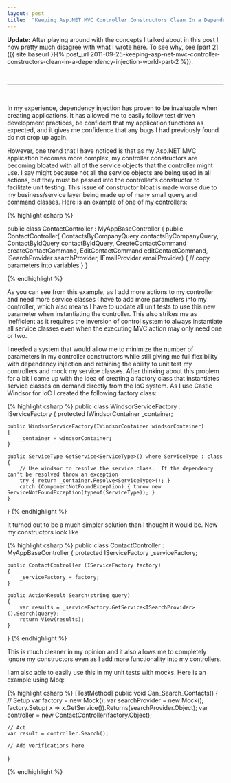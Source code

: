 ```yaml
---
layout: post
title:  "Keeping Asp.NET MVC Controller Constructors Clean In a Dependency Injection World"
---
```


<strong>Update:</strong> After playing around with the concepts I talked about in this post I now pretty much disagree with what I wrote here.  To see why, see [part 2]({{ site.baseurl }}{% post_url 2011-09-25-keeping-asp-net-mvc-controller-constructors-clean-in-a-dependency-injection-world-part-2 %}).

<br />
<hr>
<br />

In my experience, dependency injection has proven to be invaluable when creating applications.  It has allowed me to easily follow test driven development practices, be confident that my application functions as expected, and it gives me confidence that any bugs I had previously found do not crop up again.

However, one trend that I have noticed is that as my Asp.NET MVC application becomes more complex, my controller constructors are becoming bloated with all of the service objects that the controller might use.  I say might because not all the service objects are being used in all actions, but they must be passed into the controller's constructor to facilitate unit testing.  This issue of constructor bloat is made worse due to my business/service layer being made up of many small query and command classes.  Here is an example of one of my controllers:

{% highlight csharp %}

public class ContactController : MyAppBaseController
{
    public ContactController( ContactsByCompanyQuery contactsByCompanyQuery,
                                        ContactByIdQuery contactByIdQuery,
                                        CreateContactCommand createContactCommand,
                                        EditContactCommand editContactCommand,
                                        ISearchProvider searchProvider,
                                        IEmailProvider emailProvider)
    { 
        // copy parameters into variables
    }
}

{% endhighlight %}

As you can see from this example, as I add more actions to my controller and need more service classes I have to add more parameters into my controller, which also means I have to update all unit tests to use this new parameter when instantiating the controller.  This also strikes me as inefficient as it requires the inversion of control system to always instantiate all service classes even when the executing MVC action may only need one or two.  

I needed a system that would allow me to minimize the number of parameters in my controller constructors while still giving me full flexibility with dependency injection and retaining the ability to unit test my controllers and mock my service classes.  After thinking about this problem for a bit I came up with the idea of creating a factory class that instantiates service classes on demand directly from the IoC system.  As I use Castle Windsor for IoC I created the following factory class:

{% highlight csharp %}
public class WindsorServiceFactory : IServiceFactory
{
    protected IWindsorContainer _container;

    public WindsorServiceFactory(IWindsorContainer windsorContainer)
    {
        _container = windsorContainer;
    }

    public ServiceType GetService<ServiceType>() where ServiceType : class
    {
        // Use windsor to resolve the service class.  If the dependency can't be resolved throw an exception
        try { return _container.Resolve<ServiceType>(); }
        catch (ComponentNotFoundException) { throw new ServiceNotFoundException(typeof(ServiceType)); }
    }
}
{% endhighlight %}

It turned out to be a much simpler solution than I thought it would be.  Now my constructors look like

{% highlight csharp %}
public class ContactController : MyAppBaseController
{
    protected IServiceFactory _serviceFactory;

    public ContactController (IServiceFactory factory)
    {
        _serviceFactory = factory;
    }

    public ActionResult Search(string query)
    {
        var results = _serviceFactory.GetService<ISearchProvider>().Search(query);
        return View(results);
    }
}
{% endhighlight %}

This is much cleaner in my opinion and it also allows me to completely ignore my constructors even as I add more functionality into my controllers.

I am also able to easily use this in my unit tests with mocks.  Here is an example using Moq:

{% highlight csharp %}
[TestMethod]
public void Can_Search_Contacts()
{
    // Setup
    var factory = new Mock<IServiceFactory>();
    var searchProvider = new Mock<ISearchProvider>();
    factory.Setup( x => x.GetService<ISearchProvider>()).Returns(searchProvider.Object);
    var controller = new ContactController(factory.Object);
    
    // Act
    var result = controller.Search();

    // Add verifications here
}

{% endhighlight %}